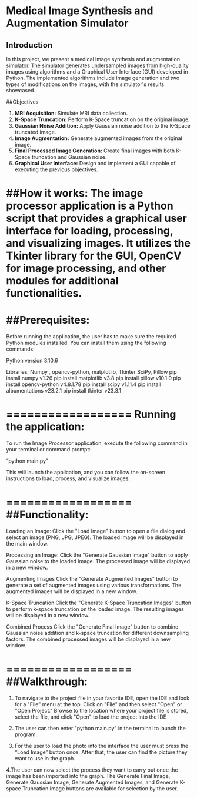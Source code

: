 # Medical Image Synthesis and Augmentation Simulator

## Introduction
In this project, we present a medical image synthesis and augmentation simulator. The simulator generates undersampled images from high-quality images using algorithms and a Graphical User Interface (GUI) developed in Python. The implemented algorithms include image generation and two types of modifications on the images, with the simulator's results showcased.

##Objectives
1. **MRI Acquisition:** Simulate MRI data collection.
2. **K-Space Truncation:** Perform K-Space truncation on the original image.
3. **Gaussian Noise Addition:** Apply Gaussian noise addition to the K-Space truncated image.
4. **Image Augmentation:** Generate augmented images from the original image.
5. **Final Processed Image Generation:** Create final images with both K-Space truncation and Gaussian noise.
6. **Graphical User Interface:** Design and implement a GUI capable of executing the previous objectives.


##How it works: 
The image processor application is a Python script that provides a graphical user interface for loading, processing, and visualizing images. It utilizes the Tkinter library for the GUI, OpenCV for image processing, and other modules for additional functionalities. 
==================
##Prerequisites:
==================
Before running the application, the user has to make sure the required Python modules installed. You can install them using the following commands:

Python version 3.10.6

Libraries: Numpy , opencv-python, matplotlib, Tkinter SciPy, Pillow 
pip install numpy v1.26
pip install matplotlib v3.8
pip install pillow v10.1.0
pip install opencv-python  v4.8.1.78
pip install scipy v1.11.4
pip install albumentations v23.2.1
pip install tkinter v23.3.1

==================
Running the application:
==================
To run the Image Processor application, execute the following command in your terminal or command prompt:

“python main.py”

This will launch the application, and you can follow the on-screen instructions to load, process, and visualize images. 

==================
##Functionality:
==================
Loading an Image:
Click the "Load Image" button to open a file dialog and select an image (PNG, JPG, JPEG). The loaded image will be displayed in the main window.

Processing an Image:
Click the "Generate Gaussian Image" button to apply Gaussian noise to the loaded image. The processed image will be displayed in a new window.

Augmenting Images
Click the "Generate Augmented Images" button to generate a set of augmented images using various transformations. The augmented images will be displayed in a new window.

K-Space Truncation
Click the "Generate K-Space Truncation Images" button to perform k-space truncation on the loaded image. The resulting images will be displayed in a new window.

Combined Process
Click the "Generate Final Image" button to combine Gaussian noise addition and k-space truncation for different downsampling factors. The combined processed images will be displayed in a new window.

==================
##Walkthrough:
==================
1. To navigate to the project file in your favorite IDE, open the IDE and look for a "File" menu at the top. Click on "File" and then select "Open" or "Open Project." Browse to the location where your project file is stored, select the file, and click "Open" to load the project into the IDE

2. The user can then enter "python main.py" in the terminal to launch the program. 

3. For the user to load the photo into the interface the user must press the “Load Image” button once. After that, the user can find the picture they want to use in the graph.

4.The user can now select the process they want to carry out once the image has been imported into the graph. The Generate Final Image, Generate Gaussian Image, Generate Augmented Images, and Generate K-space Truncation Image buttons are available for selection by the user.

